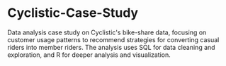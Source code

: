 # Cyclistic-Case-Study
Data analysis case study on Cyclistic's bike-share data, focusing on customer usage patterns to recommend strategies for converting casual riders into member riders. The analysis uses SQL for data cleaning and exploration, and R for deeper analysis and visualization.
